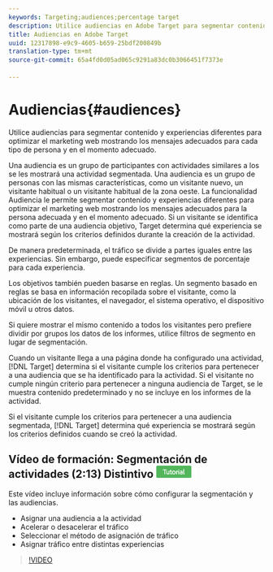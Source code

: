 ```yaml
---
keywords: Targeting;audiences;percentage target
description: Utilice audiencias en Adobe Target para segmentar contenido y experiencias diferentes para optimizar el marketing web mostrando los mensajes adecuados para la persona adecuada y en el momento adecuado.
title: Audiencias en Adobe Target
uuid: 12317898-e9c9-4605-b659-25bdf200849b
translation-type: tm+mt
source-git-commit: 65a4fd0d05ad065c9291a83dc0b3066451f7373e

---
```



# Audiencias{#audiences}

Utilice audiencias para segmentar contenido y experiencias diferentes para optimizar el marketing web mostrando los mensajes adecuados para cada tipo de persona y en el momento adecuado.

Una audiencia es un grupo de participantes con actividades similares a los se les mostrará una actividad segmentada.  Una audiencia es un grupo de personas con las mismas características, como un visitante nuevo, un visitante habitual o un visitante habitual de la zona oeste. La funcionalidad Audiencia le permite segmentar contenido y experiencias diferentes para optimizar el marketing web mostrando los mensajes adecuados para la persona adecuada y en el momento adecuado. Si un visitante se identifica como parte de una audiencia objetivo, Target determina qué experiencia se mostrará según los criterios definidos durante la creación de la actividad.

De manera predeterminada, el tráfico se divide a partes iguales entre las experiencias. Sin embargo, puede especificar  segmentos de porcentaje para cada experiencia.

Los objetivos también pueden basarse en reglas. Un segmento basado en reglas se basa en información recopilada sobre el visitante, como la ubicación de los visitantes, el navegador, el sistema operativo, el dispositivo móvil u otros datos.

Si quiere mostrar el mismo contenido a todos los visitantes pero prefiere dividir por grupos los datos de los informes, utilice filtros de segmento en lugar de segmentación.

Cuando un visitante llega a una página donde ha configurado una actividad, [!DNL Target] determina si el visitante cumple los criterios para pertenecer a una audiencia que se ha identificado para la actividad. Si el visitante no cumple ningún criterio para pertenecer a ninguna audiencia de Target, se le muestra contenido predeterminado y no se incluye en los informes de la actividad.

Si el visitante cumple los criterios para pertenecer a una audiencia segmentada, [!DNL Target] determina qué experiencia se mostrará según los criterios definidos cuando se creó la actividad.

## Vídeo de formación: Segmentación de actividades  (2:13) Distintivo ![de tutoriales](/help/assets/tutorial.png)

Este vídeo incluye información sobre cómo configurar la segmentación y las audiencias.

* Asignar una audiencia a la actividad
* Acelerar o desacelerar el tráfico
* Seleccionar el método de asignación de tráfico
* Asignar tráfico entre distintas experiencias

>[!VIDEO](https://video.tv.adobe.com/v/17385)
